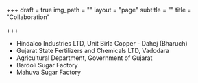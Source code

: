 +++
draft = true
img_path = ""
layout = "page"
subtitle = ""
title = "Collaboration"

+++
* Hindalco Industries LTD, Unit Birla Copper - Dahej (Bharuch)
* Gujarat State Fertilizers and Chemicals LTD, Vadodara
* Agricultural Department, Government of Gujarat
* Bardoli Sugar Factory
* Mahuva Sugar Factory